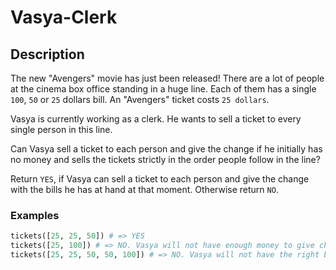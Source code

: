 # Vasya-Clerk

## Description

The new "Avengers" movie has just been released! There are a lot of people at the cinema box office standing in a huge line. Each of them has a single `100`, `50` or `25` dollars bill. An "Avengers" ticket costs `25 dollars`.

Vasya is currently working as a clerk. He wants to sell a ticket to every single person in this line.

Can Vasya sell a ticket to each person and give the change if he initially has no money and sells the tickets strictly in the order people follow in the line?

Return `YES`, if Vasya can sell a ticket to each person and give the change with the bills he has at hand at that moment. Otherwise return `NO`.

### Examples

```python
tickets([25, 25, 50]) # => YES
tickets([25, 100]) # => NO. Vasya will not have enough money to give change to 100 dollars
tickets([25, 25, 50, 50, 100]) # => NO. Vasya will not have the right bills to give 75 dollars of change (you can't make two bills of 25 from one of 50)
```
